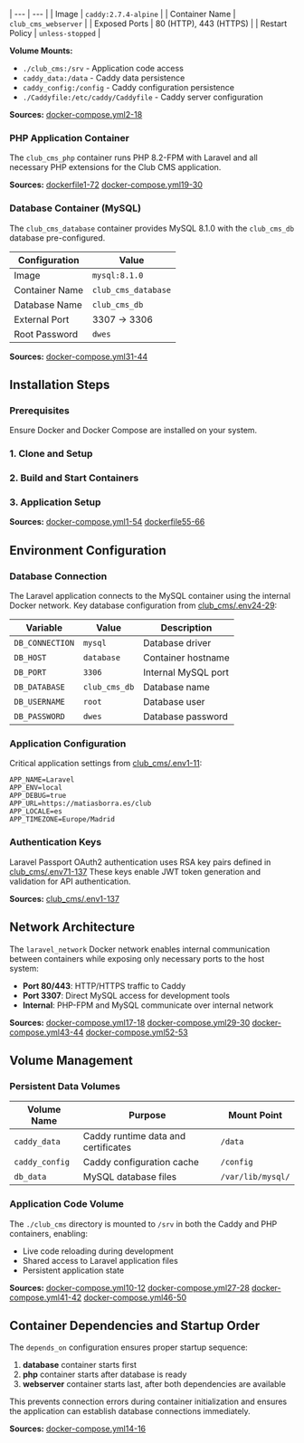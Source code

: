 | --- | --- |
| Image | `caddy:2.7.4-alpine` |
| Container Name | `club_cms_webserver` |
| Exposed Ports | 80 (HTTP), 443 (HTTPS) |
| Restart Policy | `unless-stopped` |

**Volume Mounts:**

* `./club_cms:/srv` - Application code access
* `caddy_data:/data` - Caddy data persistence
* `caddy_config:/config` - Caddy configuration persistence
* `./Caddyfile:/etc/caddy/Caddyfile` - Caddy server configuration

**Sources:** [docker-compose.yml2-18]()

### PHP Application Container

The `club_cms_php` container runs PHP 8.2-FPM with Laravel and all necessary PHP extensions for the Club CMS application.

**Sources:** [dockerfile1-72]() [docker-compose.yml19-30]()

### Database Container (MySQL)

The `club_cms_database` container provides MySQL 8.1.0 with the `club_cms_db` database pre-configured.

| Configuration | Value |
| --- | --- |
| Image | `mysql:8.1.0` |
| Container Name | `club_cms_database` |
| Database Name | `club_cms_db` |
| External Port | 3307 → 3306 |
| Root Password | `dwes` |

**Sources:** [docker-compose.yml31-44]()

Installation Steps
------------------

### Prerequisites

Ensure Docker and Docker Compose are installed on your system.

### 1. Clone and Setup

### 2. Build and Start Containers

### 3. Application Setup

**Sources:** [docker-compose.yml1-54]() [dockerfile55-66]()

Environment Configuration
-------------------------

### Database Connection

The Laravel application connects to the MySQL container using the internal Docker network. Key database configuration from [club\_cms/.env24-29]():

| Variable | Value | Description |
| --- | --- | --- |
| `DB_CONNECTION` | `mysql` | Database driver |
| `DB_HOST` | `database` | Container hostname |
| `DB_PORT` | `3306` | Internal MySQL port |
| `DB_DATABASE` | `club_cms_db` | Database name |
| `DB_USERNAME` | `root` | Database user |
| `DB_PASSWORD` | `dwes` | Database password |

### Application Configuration

Critical application settings from [club\_cms/.env1-11]():

```
APP_NAME=Laravel
APP_ENV=local
APP_DEBUG=true
APP_URL=https://matiasborra.es/club
APP_LOCALE=es
APP_TIMEZONE=Europe/Madrid

```

### Authentication Keys

Laravel Passport OAuth2 authentication uses RSA key pairs defined in [club\_cms/.env71-137]() These keys enable JWT token generation and validation for API authentication.

**Sources:** [club\_cms/.env1-137]()

Network Architecture
--------------------

The `laravel_network` Docker network enables internal communication between containers while exposing only necessary ports to the host system:

* **Port 80/443**: HTTP/HTTPS traffic to Caddy
* **Port 3307**: Direct MySQL access for development tools
* **Internal**: PHP-FPM and MySQL communicate over internal network

**Sources:** [docker-compose.yml17-18]() [docker-compose.yml29-30]() [docker-compose.yml43-44]() [docker-compose.yml52-53]()

Volume Management
-----------------

### Persistent Data Volumes

| Volume Name | Purpose | Mount Point |
| --- | --- | --- |
| `caddy_data` | Caddy runtime data and certificates | `/data` |
| `caddy_config` | Caddy configuration cache | `/config` |
| `db_data` | MySQL database files | `/var/lib/mysql/` |

### Application Code Volume

The `./club_cms` directory is mounted to `/srv` in both the Caddy and PHP containers, enabling:

* Live code reloading during development
* Shared access to Laravel application files
* Persistent application state

**Sources:** [docker-compose.yml10-12]() [docker-compose.yml27-28]() [docker-compose.yml41-42]() [docker-compose.yml46-50]()

Container Dependencies and Startup Order
----------------------------------------

The `depends_on` configuration ensures proper startup sequence:

1. **database** container starts first
2. **php** container starts after database is ready
3. **webserver** container starts last, after both dependencies are available

This prevents connection errors during container initialization and ensures the application can establish database connections immediately.

**Sources:** [docker-compose.yml14-16]()